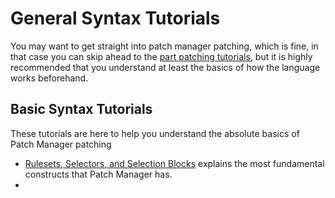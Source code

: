 # General Syntax Tutorials

You may want to get straight into patch manager patching, which is fine, in that case you can skip ahead to the
[part patching tutorials](Part-Patching-Tutorials.md), but it is highly recommended that you understand at least the
basics of how the language works beforehand.

## Basic Syntax Tutorials
These tutorials are here to help you understand the absolute basics of Patch Manager patching
- [Rulesets, Selectors, and Selection Blocks](Rulesets-Selectors-and-Selection-Blocks.md) explains the most fundamental
constructs that Patch Manager has.
- 
